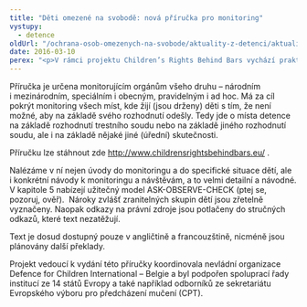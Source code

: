```yaml
---
title: "Děti omezené na svobodě: nová příručka pro monitoring"
vystupy:
  - detence
oldUrl: "/ochrana-osob-omezenych-na-svobode/aktuality-z-detenci/aktuality-z-detenci-2016/deti-omezene-na-svobode-nova-prirucka-pro-monitoring/"
date: 2016-03-10
perex: "<p>V rámci projektu Children’s Rights Behind Bars vychází praktický rádce Monitoring míst, kde jsou děti omezené na svobodě. </p>"
---
```


<!-- imported from the old website -->

<p>Příručka je určena monitorujícím orgánům všeho druhu – národním i mezinárodním, speciálním i obecným, pravidelným i ad hoc. Má za cíl pokrýt monitoring všech míst, kde žijí (jsou drženy) děti s tím, že není možné, aby na základě svého rozhodnutí odešly. Tedy jde o místa detence na základě rozhodnutí trestního soudu nebo na základě jiného rozhodnutí soudu, ale i na základě nějaké jiné (úřední) skutečnosti.</p> <p>Příručku lze stáhnout zde <a title="Otevření do nového okna" href="http://www.childrensrightsbehindbars.eu/" target="_blank">http://www.childrensrightsbehindbars.eu/</a> . </p> <p>Nalézáme v ní nejen úvody do monitoringu a do specifické situace dětí, ale i konkrétní návody k monitoringu a návštěvám, a to velmi detailní a návodné. V kapitole 5 nabízejí užitečný model ASK-OBSERVE-CHECK (ptej se, pozoruj, ověř).  Nároky zvlášť zranitelných skupin dětí jsou zřetelně vyznačeny. Naopak odkazy na právní zdroje jsou potlačeny do stručných odkazů, které text nezatěžují.</p> <p>Text je dosud dostupný pouze v angličtině a francouzštině, nicméně jsou plánovány další překlady.<a name="_GoBack"></a></p><p> Projekt vedoucí k vydání této příručky koordinovala nevládní organizace Defence for Children International – Belgie a byl podpořen spoluprací řady institucí ze 14 států Evropy a také například odborníků ze sekretariátu Evropského výboru pro předcházení mučení (CPT).</p>
